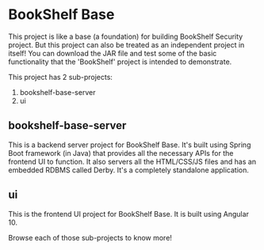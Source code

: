 # BookShelf Base

This project is like a base (a foundation) for building BookShelf Security project. But this project can also be treated as an independent project in itself! You can download the JAR file and test some of the basic functionality that the 'BookShelf' project is intended to demonstrate.

This project has 2 sub-projects:

1. bookshelf-base-server
2. ui

## bookshelf-base-server

This is a backend server project for BookShelf Base. It's built using Spring Boot framework (in Java) that provides all the necessary APIs for the frontend UI to function. It also servers all the HTML/CSS/JS files and has an embedded RDBMS called Derby. It's a completely standalone application.

## ui

This is the frontend UI project for BookShelf Base. It is built using Angular 10.

Browse each of those sub-projects to know more!

 
